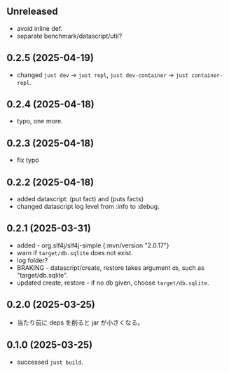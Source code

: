 ## Unreleased

* avoid inline def.
* separate benchmark/datascript/util?

## 0.2.5 (2025-04-19)

* changed `just dev` -> `just repl`, `just dev-container` -> `just container-repl`.

## 0.2.4 (2025-04-18)

* typo, one more.

## 0.2.3 (2025-04-18)

* fix typo

## 0.2.2 (2025-04-18)

* added datascript: (put fact) and (puts facts)
* changed datascript log level from :info to :debug.

## 0.2.1 (2025-03-31)

* added - org.slf4j/slf4j-simple  {:mvn/version "2.0.17"}
* warn if `target/db.sqlite` does not exist.
* log folder?
* BRAKING - datascript/create, restore takes argument `db`, such as "target/db.sqlite".
* updated create, restore - if no db given, choose `target/db.sqlite`.


## 0.2.0 (2025-03-25)

* 当たり前に deps を削ると jar が小さくなる。

## 0.1.0 (2025-03-25)

* successed `just build`.
